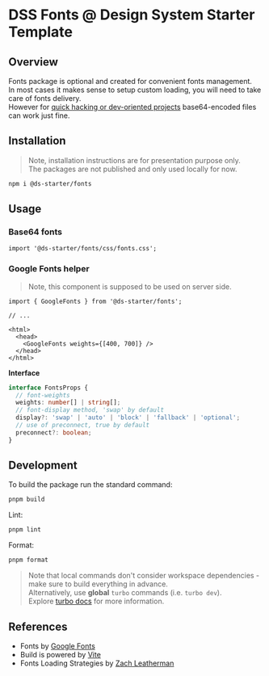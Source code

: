 # DSS Fonts @ Design System Starter Template

## Overview

Fonts package is optional and created for convenient fonts management.  
In most cases it makes sense to setup custom loading, you will need to take care of fonts delivery.  
However for [quick hacking or dev-oriented projects](https://www.zachleat.com/web/web-font-data-uris/) base64-encoded files can work just fine.

## Installation

> Note, installation instructions are for presentation purpose only.  
> The packages are not published and only used locally for now.

```sh
npm i @ds-starter/fonts
```

## Usage

### Base64 fonts

```tsx
import '@ds-starter/fonts/css/fonts.css';
```

### Google Fonts helper

> Note, this component is supposed to be used on server side.

```tsx
import { GoogleFonts } from '@ds-starter/fonts';

// ...

<html>
  <head>
    <GoogleFonts weights={[400, 700]} />
  </head>
</html>
```

**Interface**

```ts
interface FontsProps {
  // font-weights
  weights: number[] | string[];
  // font-display method, 'swap' by default
  display?: 'swap' | 'auto' | 'block' | 'fallback' | 'optional';
  // use of preconnect, true by default
  preconnect?: boolean;
}
```

## Development

To build the package run the standard command:

```sh
pnpm build
```

Lint:

```sh
pnpm lint
```

Format:

```sh
pnpm format
```

> Note that local commands don't consider workspace dependencies - make sure to build everything in advance.  
> Alternatively, use **global** `turbo` commands (i.e. `turbo dev`).  
> Explore [turbo docs](https://turbo.build/repo/docs/crafting-your-repository/running-tasks#using-global-turbo) for more information.

## References

- Fonts by [Google Fonts](https://fonts.google.com/specimen/Play)
- Build is powered by [Vite](https://vitejs.dev/)
- Fonts Loading Strategies by [Zach Leatherman](https://www.zachleat.com/web/comprehensive-webfonts/)
